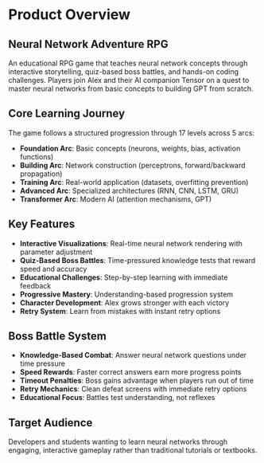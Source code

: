 # Product Overview

## Neural Network Adventure RPG

An educational RPG game that teaches neural network concepts through interactive storytelling, quiz-based boss battles, and hands-on coding challenges. Players join Alex and their AI companion Tensor on a quest to master neural networks from basic concepts to building GPT from scratch.

## Core Learning Journey

The game follows a structured progression through 17 levels across 5 arcs:
- **Foundation Arc**: Basic concepts (neurons, weights, bias, activation functions)
- **Building Arc**: Network construction (perceptrons, forward/backward propagation)
- **Training Arc**: Real-world application (datasets, overfitting prevention)
- **Advanced Arc**: Specialized architectures (RNN, CNN, LSTM, GRU)
- **Transformer Arc**: Modern AI (attention mechanisms, GPT)

## Key Features

- **Interactive Visualizations**: Real-time neural network rendering with parameter adjustment
- **Quiz-Based Boss Battles**: Time-pressured knowledge tests that reward speed and accuracy
- **Educational Challenges**: Step-by-step learning with immediate feedback
- **Progressive Mastery**: Understanding-based progression system
- **Character Development**: Alex grows stronger with each victory
- **Retry System**: Learn from mistakes with instant retry options

## Boss Battle System

- **Knowledge-Based Combat**: Answer neural network questions under time pressure
- **Speed Rewards**: Faster correct answers earn more progress points
- **Timeout Penalties**: Boss gains advantage when players run out of time
- **Retry Mechanics**: Clean defeat screens with immediate retry options
- **Educational Focus**: Battles test understanding, not reflexes

## Target Audience

Developers and students wanting to learn neural networks through engaging, interactive gameplay rather than traditional tutorials or textbooks.